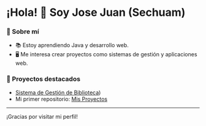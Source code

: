 # ¡Hola! 👋 Soy Jose Juan (Sechuam)

### 🚀 Sobre mí
- 📚 Estoy aprendiendo Java y desarrollo web.
- 🖥️ Me interesa crear proyectos como sistemas de gestión y aplicaciones web.

### 🌟 Proyectos destacados
- [Sistema de Gestión de Biblioteca](https://github.com/Sechuam/Mis-proyectos/tree/main/gestion%20libreria))
- Mi primer repositorio: [Mis Proyectos](https://github.com/usuario/mis-proyectos)

---
¡Gracias por visitar mi perfil!


<!---
Sechuam/Sechuam is a ✨ special ✨ repository because its `README.md` (this file) appears on your GitHub profile.
You can click the Preview link to take a look at your changes.
--->
